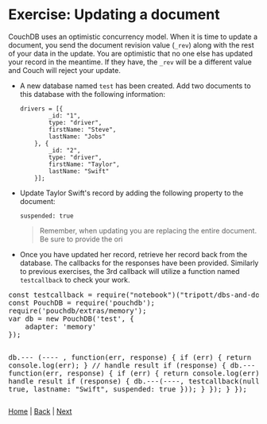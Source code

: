 # Exercise: Updating a document

CouchDB uses an optimistic concurrency model.  When it is time to update a document, you send the document revision value (`_rev`) along with the rest of your data in the update.  You are optimistic that no one else has updated your record in the meantime.  If they have, the `_rev` will be a different value and Couch will reject your update. 

- A new database named `test` has been created.  Add two documents to this database with the following information:

  ```
  drivers = [{
          _id: "1",
          type: "driver",
          firstName: "Steve",
          lastName: "Jobs"
      }, {
          _id: "2",
          type: "driver",
          firstName: "Taylor",
          lastName: "Swift"
      }];
  ```
- Update Taylor Swift's record by adding the following property to the document:

  ```
  suspended: true
  ```

  > Remember, when updating you are replacing the entire document.  Be sure to provide the ori

- Once you have updated her record, retrieve her record back from the database.  The callbacks for the responses have been provided.  Similarly to previous exercises, the 3rd callback will utilize a function named `testcallback` to check your work.


<div class="tonic">
<pre>
const testcallback = require("notebook")("tripott/dbs-and-docs-test-update/1.0.5");
const PouchDB = require('pouchdb');
require('pouchdb/extras/memory');
var db = new PouchDB('test', {
    adapter: 'memory'
});


db.--- (---- , function(err, response) {
    if (err) {
        return console.log(err);
    }
    // handle result
    if (response) {
        db.--- (----, function(err, response) {
            if (err) {
                return console.log(err);
            }
            // handle result
            if (response) {
                db.---(----, testcallback(null, {
                    ok: true,
                    lastname: "Swift",
                    suspended: true
                }));
            }
        });
    }
});
</pre>

</div>


[Home](/)  |  [Back](/dbs-and-docs/3)  |  [Next](/dbs-and-docs/5)   
